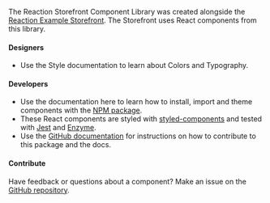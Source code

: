 The Reaction Storefront Component Library was created alongside the [Reaction Example Storefront](https://github.com/reactioncommerce/example-storefront/). The Storefront uses React components from this library.

#### Designers

- Use the Style documentation to learn about Colors and Typography.

#### Developers

- Use the documentation here to learn how to install, import and theme components with the [NPM package](https://www.npmjs.com/package/@reactioncommerce/components).
- These React components are styled with [styled-components](https://www.styled-components.com) and tested with [Jest](https://jestjs.io/) and [Enzyme](https://github.com/airbnb/enzyme). 
- Use the [GitHub documentation](https://github.com/reactioncommerce/reaction-component-library/blob/master/docs/README.md) for instructions on how to contribute to this package and the docs.

#### Contribute
Have feedback or questions about a component? Make an issue on the [GitHub repository](https://github.com/reactioncommerce/reaction-component-library/).